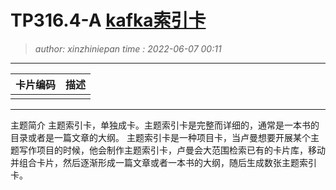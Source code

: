 TP316.4-A [kafka索引卡](TP316.4-A.topic.idx.md)
========================================
> *author: xinzhiniepan*
> *time  : 2022-06-07 00:11*
----------------------------------------
|卡片编码|描述|
|-|-|
|   |   |

----------------------------------------
主题简介
主题索引卡，单独成卡。主题索引卡是完整而详细的，通常是一本书的目录或者是一篇文章的大纲。 
主题索引卡是一种项目卡，当卢曼想要开展某个主题写作项目的时候，他会制作主题索引卡，卢曼会大范围检索已有的卡片库，移动并组合卡片，然后逐渐形成一篇文章或者一本书的大纲，随后生成数张主题索引卡。

